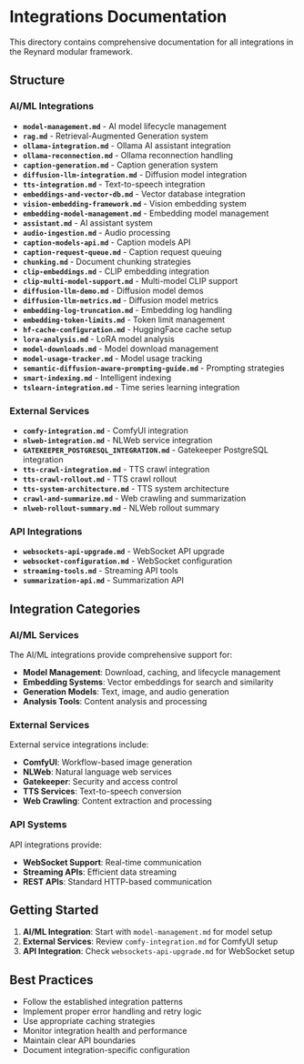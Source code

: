 # Integrations Documentation

This directory contains comprehensive documentation for all integrations in the Reynard modular framework.

## Structure

### AI/ML Integrations

- **`model-management.md`** - AI model lifecycle management
- **`rag.md`** - Retrieval-Augmented Generation system
- **`ollama-integration.md`** - Ollama AI assistant integration
- **`ollama-reconnection.md`** - Ollama reconnection handling
- **`caption-generation.md`** - Caption generation system
- **`diffusion-llm-integration.md`** - Diffusion model integration
- **`tts-integration.md`** - Text-to-speech integration
- **`embeddings-and-vector-db.md`** - Vector database integration
- **`vision-embedding-framework.md`** - Vision embedding system
- **`embedding-model-management.md`** - Embedding model management
- **`assistant.md`** - AI assistant system
- **`audio-ingestion.md`** - Audio processing
- **`caption-models-api.md`** - Caption models API
- **`caption-request-queue.md`** - Caption request queuing
- **`chunking.md`** - Document chunking strategies
- **`clip-embeddings.md`** - CLIP embedding integration
- **`clip-multi-model-support.md`** - Multi-model CLIP support
- **`diffusion-llm-demo.md`** - Diffusion model demos
- **`diffusion-llm-metrics.md`** - Diffusion model metrics
- **`embedding-log-truncation.md`** - Embedding log handling
- **`embedding-token-limits.md`** - Token limit management
- **`hf-cache-configuration.md`** - HuggingFace cache setup
- **`lora-analysis.md`** - LoRA model analysis
- **`model-downloads.md`** - Model download management
- **`model-usage-tracker.md`** - Model usage tracking
- **`semantic-diffusion-aware-prompting-guide.md`** - Prompting strategies
- **`smart-indexing.md`** - Intelligent indexing
- **`tslearn-integration.md`** - Time series learning integration

### External Services

- **`comfy-integration.md`** - ComfyUI integration
- **`nlweb-integration.md`** - NLWeb service integration
- **`GATEKEEPER_POSTGRESQL_INTEGRATION.md`** - Gatekeeper PostgreSQL integration
- **`tts-crawl-integration.md`** - TTS crawl integration
- **`tts-crawl-rollout.md`** - TTS crawl rollout
- **`tts-system-architecture.md`** - TTS system architecture
- **`crawl-and-summarize.md`** - Web crawling and summarization
- **`nlweb-rollout-summary.md`** - NLWeb rollout summary

### API Integrations

- **`websockets-api-upgrade.md`** - WebSocket API upgrade
- **`websocket-configuration.md`** - WebSocket configuration
- **`streaming-tools.md`** - Streaming API tools
- **`summarization-api.md`** - Summarization API

## Integration Categories

### AI/ML Services

The AI/ML integrations provide comprehensive support for:

- **Model Management**: Download, caching, and lifecycle management
- **Embedding Systems**: Vector embeddings for search and similarity
- **Generation Models**: Text, image, and audio generation
- **Analysis Tools**: Content analysis and processing

### External Services

External service integrations include:

- **ComfyUI**: Workflow-based image generation
- **NLWeb**: Natural language web services
- **Gatekeeper**: Security and access control
- **TTS Services**: Text-to-speech conversion
- **Web Crawling**: Content extraction and processing

### API Systems

API integrations provide:

- **WebSocket Support**: Real-time communication
- **Streaming APIs**: Efficient data streaming
- **REST APIs**: Standard HTTP-based communication

## Getting Started

1. **AI/ML Integration**: Start with `model-management.md` for model setup
2. **External Services**: Review `comfy-integration.md` for ComfyUI setup
3. **API Integration**: Check `websockets-api-upgrade.md` for WebSocket setup

## Best Practices

- Follow the established integration patterns
- Implement proper error handling and retry logic
- Use appropriate caching strategies
- Monitor integration health and performance
- Maintain clear API boundaries
- Document integration-specific configuration
